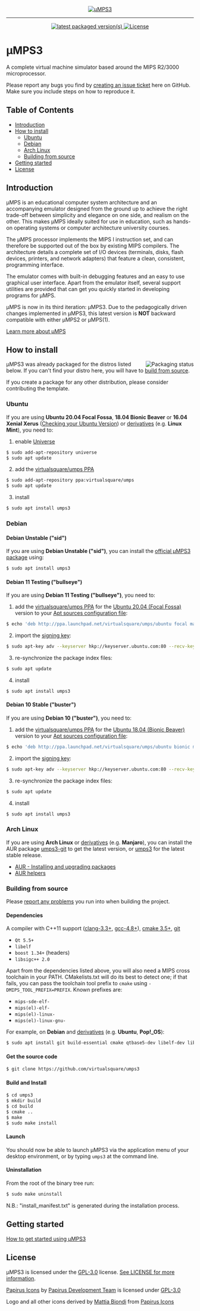<p align=center>
  <a href="https://wiki.virtualsquare.org/#!education/umps.md">
    <img alt="µMPS3" src="https://raw.githubusercontent.com/virtualsquare/umps3/master/src/frontends/qmps/data/icons/64x64/umps3.svg">
  </a>
</p>

---

<p align=center>
  <a href="https://repology.org/project/umps3/versions">
    <img src="https://repology.org/badge/latest-versions/umps3.svg" alt="latest packaged version(s)">
  </a>
  <a href="https://github.com/virtualsquare/umps3/blob/master/LICENSE">
    <img src="https://img.shields.io/github/license/virtualsquare/umps3" alt="License">
  </a>
</p>

# µMPS3

A complete virtual machine simulator based around the MIPS R2/3000 microprocessor.

Please report any bugs you find by [creating an issue ticket](https://github.com/virtualsquare/umps3/issues/new) here on GitHub.
Make sure you include steps on how to reproduce it.

## Table of Contents

* [Introduction](#introduction)
* [How to install](#how-to-install)
  * [Ubuntu](#ubuntu)
  * [Debian](#debian)
  * [Arch Linux](#arch-linux)
  * [Building from source](#building-from-source)
* [Getting started](#getting-started)
* [License](#license)

## Introduction

µMPS is an educational computer system architecture and an accompanying emulator designed from the ground up to achieve the right trade-off between simplicity and elegance on one side, and realism on the other.
This makes µMPS ideally suited for use in education, such as hands-on operating systems or computer architecture university courses.

The µMPS processor implements the MIPS I instruction set, and can therefore be supported out of the box by existing MIPS compilers.
The architecture details a complete set of I/O devices (terminals, disks, flash devices, printers, and network adapters) that feature a clean, consistent, programming interface.

The emulator comes with built-in debugging features and an easy to use graphical user interface.
Apart from the emulator itself, several support utilities are provided that can get you quickly started in developing programs for µMPS.

µMPS is now in its third iteration: µMPS3.
Due to the pedagogically driven changes implemented in µMPS3, this latest version is **NOT** backward compatible with either µMPS2 or µMPS(1).

[Learn more about µMPS](https://wiki.virtualsquare.org/#!education/umps.md)

## How to install

<a href="https://repology.org/project/umps3/versions">
    <img src="https://repology.org/badge/vertical-allrepos/umps3.svg" alt="Packaging status" align="right">
</a>

µMPS3 was already packaged for the distros listed below.
If you can't find your distro here, you will have to [build from source](#building-from-source).

If you create a package for any other distribution, please consider contributing the template.

### Ubuntu

If you are using **Ubuntu 20.04 Focal Fossa**, **18.04 Bionic Beaver** or **16.04 Xenial Xerus** ([Checking your Ubuntu Version](https://help.ubuntu.com/community/CheckingYourUbuntuVersion)) or [derivatives](https://wiki.ubuntu.com/DerivativeTeam/Derivatives) (e.g. **Linux Mint**), you need to:

1. enable [Universe](https://help.ubuntu.com/community/Repositories/Ubuntu)
```bash
$ sudo add-apt-repository universe
$ sudo apt update
```
2. add the [virtualsquare/umps PPA](https://launchpad.net/~virtualsquare/+archive/ubuntu/umps)
```bash
$ sudo add-apt-repository ppa:virtualsquare/umps
$ sudo apt update
```
3. install 
```bash
$ sudo apt install umps3
```

### Debian

#### Debian Unstable ("sid")

If you are using **Debian Unstable ("sid")**, you can install the [official µMPS3 package](https://packages.debian.org/sid/umps3) using:
```bash
$ sudo apt install umps3
```

#### Debian 11 Testing ("bullseye")

If you are using **Debian 11 Testing ("bullseye")**, you need to:

1. add the [virtualsquare/umps PPA](https://launchpad.net/~virtualsquare/+archive/ubuntu/umps) for the [Ubuntu 20.04 (Focal Fossa)](https://releases.ubuntu.com/focal/) version to your [Apt sources configuration file](https://wiki.debian.org/SourcesList):
```bash
$ echo 'deb http://ppa.launchpad.net/virtualsquare/umps/ubuntu focal main' | sudo tee /etc/apt/sources.list.d/virtualsquare-ubuntu-umps-focal.list 
```
2. import the [signing key](https://keyserver.ubuntu.com/pks/lookup?fingerprint=on&op=index&search=0xBB8957296BD01F6CA96B5C88046AB1F65C49333A):
```bash
$ sudo apt-key adv --keyserver hkp://keyserver.ubuntu.com:80 --recv-keys 046AB1F65C49333A
```
3. re-synchronize the package index files:
```bash
$ sudo apt update
```
4. install 
```bash
$ sudo apt install umps3
```

#### Debian 10 Stable ("buster")

If you are using **Debian 10 ("buster")**, you need to:

1. add the [virtualsquare/umps PPA](https://launchpad.net/~virtualsquare/+archive/ubuntu/umps) for the [Ubuntu 18.04 (Bionic Beaver)](https://releases.ubuntu.com/18.04/) version to your [Apt sources configuration file](https://wiki.debian.org/SourcesList):
```bash
$ echo 'deb http://ppa.launchpad.net/virtualsquare/umps/ubuntu bionic main' | sudo tee /etc/apt/sources.list.d/virtualsquare-ubuntu-umps-bionic.list 
```
2. import the [signing key](https://keyserver.ubuntu.com/pks/lookup?fingerprint=on&op=index&search=0xBB8957296BD01F6CA96B5C88046AB1F65C49333A):
```bash
$ sudo apt-key adv --keyserver hkp://keyserver.ubuntu.com:80 --recv-keys 046AB1F65C49333A
```
3. re-synchronize the package index files:
```bash
$ sudo apt update
```
4. install 
```bash
$ sudo apt install umps3
```

### Arch Linux

If you are using **Arch Linux** or [derivatives](https://wiki.archlinux.org/index.php/Arch-based_distributions) (e.g. **Manjaro**), you can install the AUR package [umps3-git](https://aur.archlinux.org/packages/umps3-git/) to get the latest version, or [umps3](https://aur.archlinux.org/packages/umps3/) for the latest stable release.

- [AUR - Installing and upgrading packages](https://wiki.archlinux.org/index.php/Arch_User_Repository#Installing_and_upgrading_packages)
- [AUR helpers](https://wiki.archlinux.org/index.php/AUR_helpers)

### Building from source

Please [report any problems](https://github.com/virtualsquare/umps3/issues/new) you run into when building the project.

#### Dependencies

A compiler with C++11 support ([clang-3.3+](https://llvm.org/releases/download.html), [gcc-4.8+](https://gcc.gnu.org/releases.html)), [cmake 3.5+](https://cmake.org/download/), [git](https://git-scm.com/downloads)
- `Qt 5.5+`
- `libelf`
- `boost 1.34+` (headers)
- `libsigc++ 2.0`

Apart from the dependencies listed above, you will also need a MIPS cross toolchain in your PATH.
CMakelists.txt will do its best to detect one; if that fails, you can pass the toolchain tool prefix to `cmake` using `-DMIPS_TOOL_PREFIX=PREFIX`.
Known prefixes are:
- `mips-sde-elf-`
- `mips(el)-elf-`
- `mips(el)-linux-`
- `mips(el)-linux-gnu-`

For example, on **Debian** and [derivatives](https://www.debian.org/derivatives/) (e.g. **Ubuntu**, **Pop!_OS**):
```sh
$ sudo apt install git build-essential cmake qtbase5-dev libelf-dev libboost-dev libsigc++-2.0-dev gcc-mipsel-linux-gnu
```

#### Get the source code

```sh
$ git clone https://github.com/virtualsquare/umps3
```

#### Build and Install

```sh
$ cd umps3
$ mkdir build
$ cd build
$ cmake ..
$ make
$ sudo make install
```

#### Launch

You should now be able to launch µMPS3 via the application menu of your desktop environment, or by typing `umps3` at the command line.

#### Uninstallation

From the root of the binary tree run:
```sh
$ sudo make uninstall
```
N.B.: "install_manifest.txt" is generated during the installation process.

## Getting started

[How to get started using µMPS3](https://wiki.virtualsquare.org/#!education/tutorials/umps/getting_started.md)

## License

µMPS3 is licensed under the [GPL-3.0](https://www.gnu.org/licenses/gpl-3.0.en.html) license. [See LICENSE for more information](https://github.com/virtualsquare/umps3/blob/master/LICENSE).

[Papirus Icons](https://git.io/papirus-icon-theme) by [Papirus Development Team](https://github.com/PapirusDevelopmentTeam) is licensed under [GPL-3.0](https://www.gnu.org/licenses/gpl-3.0.en.html)

Logo and all other icons derived by [Mattia Biondi](https://github.com/mattiabiondi) from [Papirus Icons](https://git.io/papirus-icon-theme)

